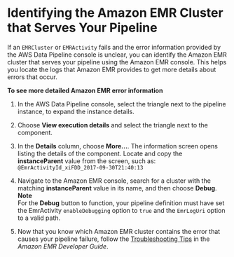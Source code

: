 # Identifying the Amazon EMR Cluster that Serves Your Pipeline<a name="dp-troubleshoot-emr"></a>

If an `EMRCluster` or `EMRActivity` fails and the error information provided by the AWS Data Pipeline console is unclear, you can identify the Amazon EMR cluster that serves your pipeline using the Amazon EMR console\. This helps you locate the logs that Amazon EMR provides to get more details about errors that occur\.

**To see more detailed Amazon EMR error information**

1. In the AWS Data Pipeline console, select the triangle next to the pipeline instance, to expand the instance details\. 

1. Choose **View execution details** and select the triangle next to the component\.

1. In the **Details** column, choose **More\.\.\.**\. The information screen opens listing the details of the component\. Locate and copy the **instanceParent** value from the screen, such as: `@EmrActivityId_xiFDD_2017-09-30T21:40:13` 

1. Navigate to the Amazon EMR console, search for a cluster with the matching **instanceParent** value in its name, and then choose **Debug**\. 
**Note**  
For the **Debug** button to function, your pipeline definition must have set the EmrActivity `enableDebugging` option to `true` and the `EmrLogUri` option to a valid path\.

1. Now that you know which Amazon EMR cluster contains the error that causes your pipeline failure, follow the [Troubleshooting Tips](http://docs.aws.amazon.com/ElasticMapReduce/latest/DeveloperGuide/Debugging.html) in the *Amazon EMR Developer Guide*\.